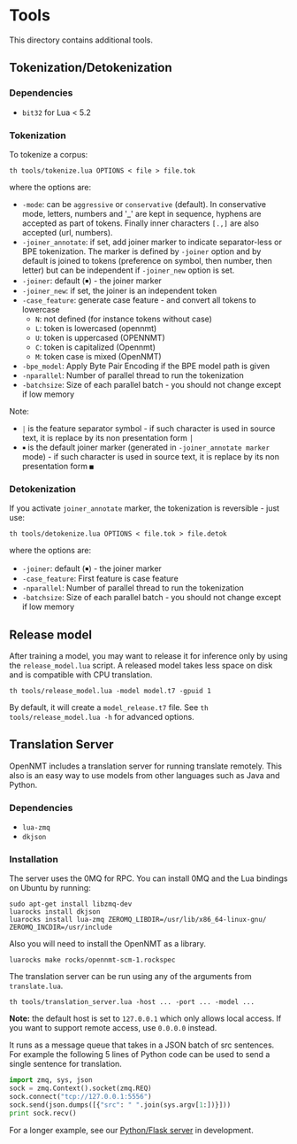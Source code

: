 # Tools

This directory contains additional tools.

## Tokenization/Detokenization

### Dependencies

* `bit32` for Lua < 5.2

### Tokenization
To tokenize a corpus:

```
th tools/tokenize.lua OPTIONS < file > file.tok
```

where the options are:

* `-mode`: can be `aggressive` or `conservative` (default). In conservative mode, letters, numbers and '_' are kept in sequence, hyphens are accepted as part of tokens. Finally inner characters `[.,]` are also accepted (url, numbers).
* `-joiner_annotate`: if set, add joiner marker to indicate separator-less or BPE tokenization. The marker is defined by `-joiner` option and by default is joined to tokens (preference on symbol, then number, then letter) but can be independent if `-joiner_new` option is set.
* `-joiner`: default (￭) - the joiner marker
* `-joiner_new`: if set, the joiner is an independent token
* `-case_feature`: generate case feature - and convert all tokens to lowercase
  * `N`: not defined (for instance tokens without case)
  * `L`: token is lowercased (opennmt)
  * `U`: token is uppercased (OPENNMT)
  * `C`: token is capitalized (Opennmt)
  * `M`: token case is mixed (OpenNMT)
* `-bpe_model`: Apply Byte Pair Encoding if the BPE model path is given
* `-nparallel`: Number of parallel thread to run the tokenization
* `-batchsize`: Size of each parallel batch - you should not change except if low memory

Note:

* `￨` is the feature separator symbol - if such character is used in source text, it is replace by its non presentation form `│`
* `￭` is the default joiner marker (generated in `-joiner_annotate marker` mode) - if such character is used in source text, it is replace by its non presentation form `■`

### Detokenization

If you activate `joiner_annotate` marker, the tokenization is reversible - just use:

```
th tools/detokenize.lua OPTIONS < file.tok > file.detok
```

where the options are:

* `-joiner`: default (￭) - the joiner marker
* `-case_feature`: First feature is case feature
* `-nparallel`: Number of parallel thread to run the tokenization
* `-batchsize`: Size of each parallel batch - you should not change except if low memory

## Release model

After training a model, you may want to release it for inference only by using the `release_model.lua` script. A released model takes less space on disk and is compatible with CPU translation.

```
th tools/release_model.lua -model model.t7 -gpuid 1
```

By default, it will create a `model_release.t7` file. See `th tools/release_model.lua -h` for advanced options.

## Translation Server

OpenNMT includes a translation server for running translate remotely. This also is an
easy way to use models from other languages such as Java and Python.

### Dependencies

* `lua-zmq`
* `dkjson`

### Installation

The server uses the 0MQ for RPC. You can install 0MQ and the Lua bindings on Ubuntu by running:

```
sudo apt-get install libzmq-dev
luarocks install dkjson
luarocks install lua-zmq ZEROMQ_LIBDIR=/usr/lib/x86_64-linux-gnu/ ZEROMQ_INCDIR=/usr/include
```

Also you will need to install the OpenNMT as a library.

```
luarocks make rocks/opennmt-scm-1.rockspec
```

The translation server can be run using any of the arguments from `translate.lua`.

```
th tools/translation_server.lua -host ... -port ... -model ...
```

**Note:** the default host is set to `127.0.0.1` which only allows local access. If you want to support remote access, use `0.0.0.0` instead.

It runs as a message queue that takes in a JSON batch of src sentences. For example the following 5 lines of Python
code can be used to send a single sentence for translation.

```python
import zmq, sys, json
sock = zmq.Context().socket(zmq.REQ)
sock.connect("tcp://127.0.0.1:5556")
sock.send(json.dumps([{"src": " ".join(sys.argv[1:])}]))
print sock.recv()
```

For a longer example, see our <a href="http://github.com/OpenNMT/Server/">Python/Flask server</a> in development.
